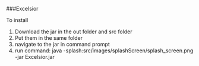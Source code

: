 
###Excelsior

To install 
1. Download the jar in the out folder and src folder
2. Put them in the same folder
3. navigate to the jar in command prompt
4. run command: java -splash:src/images/splashScreen/splash_screen.png -jar Excelsior.jar
